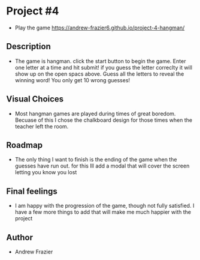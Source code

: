 # Project #4

- Play the game https://andrew-frazier6.github.io/project-4-hangman/

## Description

- The game is hangman. click the start button to begin the game. Enter one letter at a time and hit submit! if you guess the letter correclty it will show up on the open spacs above. Guess all the letters to reveal the winning word! You only get 10 wrong guesses!

## Visual Choices

- Most hangman games are played during times of great boredom. Becuase of this I chose the chalkboard design for those times when the teacher left the room.

## Roadmap

- The only thing I want to finish is the ending of the game when the guesses have run out. for this Ill add a modal that will cover the screen letting you know you lost

## Final feelings

- I am happy with the progression of the game, though not fully satisfied. I have a few more things to add that will make me much happier with the project

## Author

- Andrew Frazier
